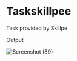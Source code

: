 # Taskskillpee
Task provided by Skillpe

Output

![Screenshot (89)](https://github.com/Prannn182/Taskskillpee/assets/89305305/a0390b86-b24d-4d02-a3ad-f4302d0bebc0)
